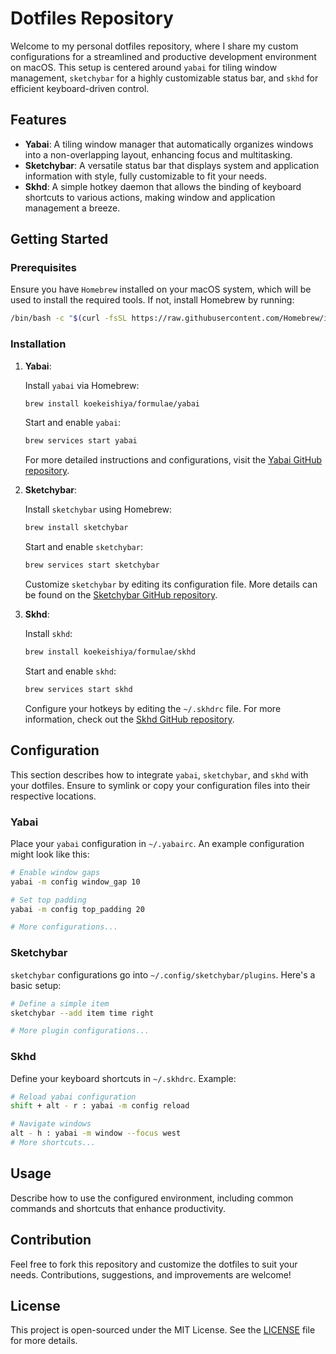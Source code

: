 # Dotfiles Repository

Welcome to my personal dotfiles repository, where I share my custom configurations for a streamlined and productive development environment on macOS. This setup is centered around `yabai` for tiling window management, `sketchybar` for a highly customizable status bar, and `skhd` for efficient keyboard-driven control.

## Features

- **Yabai**: A tiling window manager that automatically organizes windows into a non-overlapping layout, enhancing focus and multitasking.
- **Sketchybar**: A versatile status bar that displays system and application information with style, fully customizable to fit your needs.
- **Skhd**: A simple hotkey daemon that allows the binding of keyboard shortcuts to various actions, making window and application management a breeze.

## Getting Started

### Prerequisites

Ensure you have `Homebrew` installed on your macOS system, which will be used to install the required tools. If not, install Homebrew by running:

```sh
/bin/bash -c "$(curl -fsSL https://raw.githubusercontent.com/Homebrew/install/master/install.sh)"
```

### Installation

1. **Yabai**:

   Install `yabai` via Homebrew:

   ```sh
   brew install koekeishiya/formulae/yabai
   ```

   Start and enable `yabai`:

   ```sh
   brew services start yabai
   ```

   For more detailed instructions and configurations, visit the [Yabai GitHub repository](https://github.com/koekeishiya/yabai).

2. **Sketchybar**:

   Install `sketchybar` using Homebrew:

   ```sh
   brew install sketchybar
   ```

   Start and enable `sketchybar`:

   ```sh
   brew services start sketchybar
   ```

   Customize `sketchybar` by editing its configuration file. More details can be found on the [Sketchybar GitHub repository](https://github.com/FelixKratz/SketchyBar).

3. **Skhd**:

   Install `skhd`:

   ```sh
   brew install koekeishiya/formulae/skhd
   ```

   Start and enable `skhd`:

   ```sh
   brew services start skhd
   ```

   Configure your hotkeys by editing the `~/.skhdrc` file. For more information, check out the [Skhd GitHub repository](https://github.com/koekeishiya/skhd).

## Configuration

This section describes how to integrate `yabai`, `sketchybar`, and `skhd` with your dotfiles. Ensure to symlink or copy your configuration files into their respective locations.

### Yabai

Place your `yabai` configuration in `~/.yabairc`. An example configuration might look like this:

```sh
# Enable window gaps
yabai -m config window_gap 10

# Set top padding
yabai -m config top_padding 20

# More configurations...
```

### Sketchybar

`sketchybar` configurations go into `~/.config/sketchybar/plugins`. Here's a basic setup:

```sh
# Define a simple item
sketchybar --add item time right

# More plugin configurations...
```

### Skhd

Define your keyboard shortcuts in `~/.skhdrc`. Example:

```sh
# Reload yabai configuration
shift + alt - r : yabai -m config reload

# Navigate windows
alt - h : yabai -m window --focus west
# More shortcuts...
```

## Usage

Describe how to use the configured environment, including common commands and shortcuts that enhance productivity.

## Contribution

Feel free to fork this repository and customize the dotfiles to suit your needs. Contributions, suggestions, and improvements are welcome!

## License

This project is open-sourced under the MIT License. See the [LICENSE](LICENSE) file for more details.

